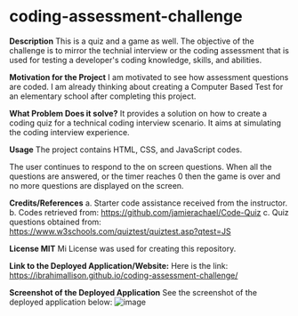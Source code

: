 # coding-assessment-challenge

**Description**
This is a quiz and a game as well. The objective of the challenge is to mirror the technial interview or the coding assessment that is used for testing a developer's coding knowledge, skills, and abilities.

**Motivation for the Project**
I am motivated to see how assessment questions are coded. I am already thinking about creating a Computer Based Test for an elementary school after completing this project.

**What Problem Does it solve?** 
It provides a solution on how to create a coding quiz for a technical coding interview scenario. It aims at simulating the coding interview experience.

**Usage**
The project contains HTML, CSS, and JavaScript codes. 

The user continues to respond to the on screen questions. When all the questions are answered, or the timer reaches 0 then the game is over and no more questions are displayed on the screen.

**Credits/References**
a. Starter code assistance received from the instructor. 
b. Codes retrieved from: https://github.com/jamierachael/Code-Quiz
c. Quiz questions obtained from: https://www.w3schools.com/quiztest/quiztest.asp?qtest=JS

**License MIT** 
Mi License was used for creating this repository.

**Link to the Deployed Application/Website:**
Here is the link: https://ibrahimallison.github.io/coding-assessment-challenge/

**Screenshot of the Deployed Application**
See the screenshot of the deployed application below:
![image](https://github.com/IbrahimAllison/coding-assessment-challenge/assets/116689797/19a74d3e-efb5-42ef-87a1-f34fb4fb4d79)


